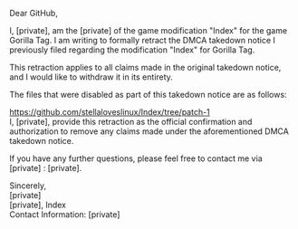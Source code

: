 Dear GitHub,

I, [private], am the [private] of the game modification "Index" for the game Gorilla Tag. I am writing to formally retract the DMCA takedown notice I previously filed regarding the modification "Index" for Gorilla Tag.

This retraction applies to all claims made in the original takedown notice, and I would like to withdraw it in its entirety.

The files that were disabled as part of this takedown notice are as follows:

https://github.com/stellaloveslinux/Index/tree/patch-1  
I, [private], provide this retraction as the official confirmation and authorization to remove any claims made under the aforementioned DMCA takedown notice.

If you have any further questions, please feel free to contact me via [private] : [private].

Sincerely,  
[private]  
[private], Index  
Contact Information: [private]
